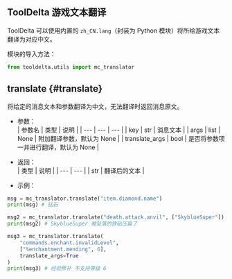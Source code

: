 ## ToolDelta 游戏文本翻译

ToolDelta 可以使用内置的 `zh_CN.lang`（封装为 Python 模块）将所给游戏文本翻译为对应中文。

模块的导入方法：
```python
from tooldelta.utils import mc_translator
```

## translate {#translate}
将给定的消息文本和参数翻译为中文，无法翻译时返回消息原文。

- 参数：  
    | 参数名 | 类型 | 说明 |
    | --- | --- | --- |
    | key | str | 消息文本 |
    | args | list \| None | 附加翻译参数，默认为 None |
    | translate_args | bool | 是否将参数项一并进行翻译，默认为 None |

- 返回：  
    | 类型 | 说明 |
    | --- | --- |
    | str | 翻译后的文本 |

- 示例：
```python
msg = mc_translator.translate("item.diamond.name")
print(msg) # 钻石

msg2 = mc_translator.translate("death.attack.anvil", ["SkyblueSuper"])
print(msg2) # SkyblueSuper 被坠落的铁砧压扁了

msg3 = mc_translator.translate(
    "commands.enchant.invalidLevel",
    ["%enchantment.mending", 6],
    translate_args=True
)
print(msg3) # 经验修补 不支持等级 6
```